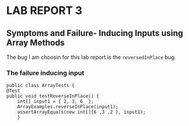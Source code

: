 # LAB REPORT 3 #

## Symptoms and Failure- Inducing Inputs using Array Methods ##

The bug I am choosin for this lab report is the `reversedInPlace` bug.

### The failure inducing input

```
public class ArrayTests {
@Test 
public void testReverseInPlace() {
    int[] input1 = { 2, 3, 6  };
    ArrayExamples.reverseInPlace(input1);
    assertArrayEquals(new int[]{6 ,3 ,2 }, input1);
	}
```
